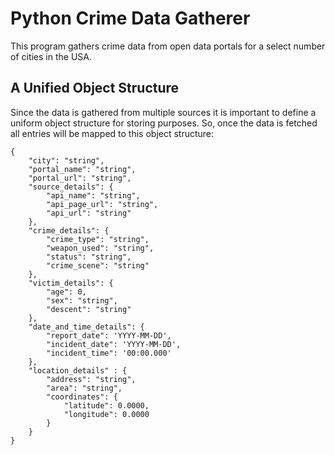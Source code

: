 # Python Crime Data Gatherer 
This program gathers crime data from open data portals for a select number of cities in the USA.

## A Unified Object Structure
Since the data is gathered from multiple sources it is important to define a uniform object structure for storing purposes.
So, once the data is fetched all entries will be mapped to this object structure:
```
{
    "city": "string",
    "portal_name": "string",
    "portal_url": "string",
    "source_details": {
        "api_name": "string",
        "api_page_url": "string",
        "api_url": "string"
    },
    "crime_details": {
        "crime_type": "string",
        "weapon_used": "string",
        "status": "string",
        "crime_scene": "string"
    },
    "victim_details": {
        "age": 0,
        "sex": "string",
        "descent": "string"
    },
    "date_and_time_details": {
        "report_date": 'YYYY-MM-DD',
        "incident_date": 'YYYY-MM-DD',
        "incident_time": '00:00.000'
    },
    "location_details" : {
        "address": "string",
        "area": "string",
        "coordinates": {
            "latitude": 0.0000,
            "longitude": 0.0000
        }
    }
}
```